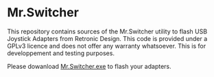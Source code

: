 # Mr.Switcher
This repository contains sources of the Mr.Switcher utility to flash USB Joystick Adapters from Retronic Design. This code is provided under a GPLv3 licence and does not offer any warranty whatsoever. This is for developpement and testing purposes.

Please dowanload [Mr.Switcher.exe](https://github.com/retronicdesign/Mr.Switcher/releases/download/v1.0/MrSwitcher.exe) to flash your adapters.
